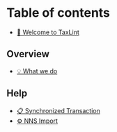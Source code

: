 # Table of contents

* [👋 Welcome to TaxLint](README.md)

## Overview

* [💡 What we do](overview/what-we-do.md)

## Help

* [📋 Synchronized Transaction](help/synchronized-transaction.md)
* [⚙️ NNS Import](help/nns-import.md)
